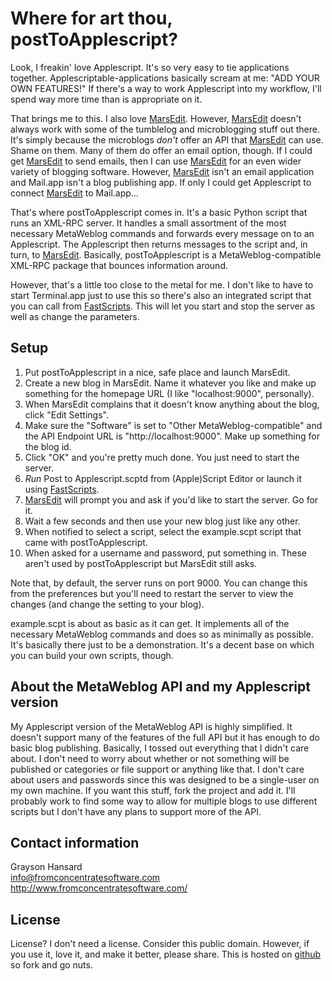 # Where for art thou, postToApplescript?

Look, I freakin' love Applescript.  It's so very easy to tie applications together.  Applescriptable-applications basically scream at me: "ADD YOUR OWN FEATURES!"  If there's a way to work Applescript into my workflow, I'll spend way more time than is appropriate on it.

That brings me to this.  I also love [MarsEdit][].  However, [MarsEdit][] doesn't always work with some of the tumblelog and microblogging stuff out there.  It's simply because the microblogs *don't* offer an API that [MarsEdit][] can use.  Shame on them.  Many of them do offer an email option, though.  If I could get [MarsEdit][] to send emails, then I can use [MarsEdit][] for an even wider variety of blogging software.  However, [MarsEdit][] isn't an email application and Mail.app isn't a blog publishing app.  If only I could get Applescript to connect [MarsEdit][] to Mail.app...

That's where postToApplescript comes in.  It's a basic Python script that runs an XML-RPC server.  It handles a small assortment of the most necessary MetaWeblog commands and forwards every message on to an Applescript.  The Applescript then returns messages to the script and, in turn, to [MarsEdit][].  Basically, postToApplescript is a MetaWeblog-compatible XML-RPC package that bounces information around.

However, that's a little too close to the metal for me.  I don't like to have to start Terminal.app just to use this so there's also an integrated script that you can call from [FastScripts][].  This will let you start and stop the server as well as change the parameters.

## Setup

1. Put postToApplescript in a nice, safe place and launch MarsEdit.
2. Create a new blog in MarsEdit.  Name it whatever you like and make up something for the homepage URL (I like "localhost:9000", personally).
3. When MarsEdit complains that it doesn't know anything about the blog, click "Edit Settings".
4. Make sure the "Software" is set to "Other MetaWeblog-compatible" and the API Endpoint URL is "http://localhost:9000".  Make up something for the blog id.
5. Click "OK" and you're pretty much done.  You just need to start the server.
6. *Run* Post to Applescript.scptd from (Apple)Script Editor or launch it using [FastScripts][].
7. [MarsEdit][] will prompt you and ask if you'd like to start the server.  Go for it.
8. Wait a few seconds and then use your new blog just like any other.
9. When notified to select a script, select the example.scpt script that came with postToApplescript.
10. When asked for a username and password, put something in.  These aren't used by postToApplescript but MarsEdit still asks.

Note that, by default, the server runs on port 9000.  You can change this from the preferences but you'll need to restart the server to view the changes (and change the setting to your blog).

example.scpt is about as basic as it can get.  It implements all of the necessary MetaWeblog commands and does so as minimally as possible.  It's basically there just to be a demonstration.  It's a decent base on which you can build your own scripts, though.

## About the MetaWeblog API and my Applescript version

My Applescript version of the MetaWeblog API is highly simplified.  It doesn't support many of the features of the full API but it has enough to do basic blog publishing.  Basically, I tossed out everything that I didn't care about.  I don't need to worry about whether or not something will be published or categories or file support or anything like that.  I don't care about users and passwords since this was designed to be a single-user on my own machine.  If you want this stuff, fork the project and add it.  I'll probably work to find some way to allow for multiple blogs to use different scripts but I don't have any plans to support more of the API.

## Contact information

Grayson Hansard  
info@fromconcentratesoftware.com  
http://www.fromconcentratesoftware.com/  

## License

License?  I don't need a license.  Consider this public domain.  However, if you use it, love it, and make it better, please share.  This is hosted on [github][] so fork and go nuts.



[MarsEdit]: http://www.red-sweater.com/marsedit/
[FastScripts]: http://www.red-sweater.com/fastscripts/
[github]: http://github.com/